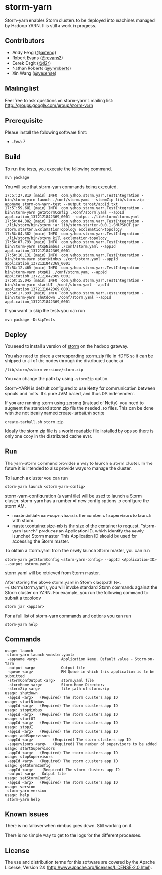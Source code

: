 <!--
  Copyright (c) 2013 Yahoo! Inc. All Rights Reserved.

  Licensed under the Apache License, Version 2.0 (the "License");
  you may not use this file except in compliance with the License.
  You may obtain a copy of the License at

    http://www.apache.org/licenses/LICENSE-2.0

  Unless required by applicable law or agreed to in writing, software
  distributed under the License is distributed on an "AS IS" BASIS,
  WITHOUT WARRANTIES OR CONDITIONS OF ANY KIND, either express or implied.
  See the License for the specific language governing permissions and
  limitations under the License. See accompanying LICENSE file.
-->

storm-yarn
=================
Storm-yarn enables Storm clusters to be deployed into machines managed by Hadoop YARN.  It is still a work in progress.


## Contributors

* Andy Feng ([@anfeng](https://github.com/anfeng))
* Robert Evans ([@revans2](https://github.com/revans2))
* Derek Dagit ([@d2r](https://github.com/d2r))
* Nathan Roberts ([@ynroberts](https://github.com/ynroberts))
* Xin Wang ([@vesense](https://github.com/vesense))

## Mailing list

Feel free to ask questions on storm-yarn's mailing list: http://groups.google.com/group/storm-yarn

## Prerequisite

Please install the following software first:
   * Java 7
   
## Build

To run the tests,  you execute the following command. 

    mvn package

You will see that storm-yarn commands being executed.
```
17:57:27.810 [main] INFO  com.yahoo.storm.yarn.TestIntegration - bin/storm-yarn launch ./conf/storm.yaml --stormZip lib/storm.zip --appname storm-on-yarn-test --output target/appId.txt
17:57:59.681 [main] INFO  com.yahoo.storm.yarn.TestIntegration - bin/storm-yarn getStormConfig ./conf/storm.yaml --appId application_1372121842369_0001 --output ./lib/storm/storm.yaml
17:58:04.382 [main] INFO  com.yahoo.storm.yarn.TestIntegration - ./lib/storm/bin/storm jar lib/storm-starter-0.0.1-SNAPSHOT.jar storm.starter.ExclamationTopology exclamation-topology
17:58:04.382 [main] INFO  com.yahoo.storm.yarn.TestIntegration - ./lib/storm/bin/storm kill exclamation-topology
17:58:07.798 [main] INFO  com.yahoo.storm.yarn.TestIntegration - bin/storm-yarn stopNimbus ./conf/storm.yaml --appId application_1372121842369_0001
17:58:10.131 [main] INFO  com.yahoo.storm.yarn.TestIntegration - bin/storm-yarn startNimbus ./conf/storm.yaml --appId application_1372121842369_0001
17:58:12.460 [main] INFO  com.yahoo.storm.yarn.TestIntegration - bin/storm-yarn stopUI ./conf/storm.yaml --appId application_1372121842369_0001
17:58:15.045 [main] INFO  com.yahoo.storm.yarn.TestIntegration - bin/storm-yarn startUI ./conf/storm.yaml --appId application_1372121842369_0001
17:58:17.390 [main] INFO  com.yahoo.storm.yarn.TestIntegration - bin/storm-yarn shutdown ./conf/storm.yaml --appId application_1372121842369_0001
```

If you want to skip the tests you can run

    mvn package -DskipTests

## Deploy

You need to install a version of [storm](http://storm.apache.org/downloads.html) on the hadoop gateway.

You also need to place a corresponding storm.zip file in HDFS so it can be
shipped to all of the nodes through the distributed cache at

 `/lib/storm/<storm-version>/storm.zip`

You can change the path by using `-stormZip` option.

Storm-YARN is default configured to use Netty for communication between spouts and bolts.
It's pure JVM based, and thus OS independent.

If you are running storm using zeromq (instead of Netty), you need to augment the standard
storm.zip file the needed .so files. This can be done with the not ideally
named create-tarball.sh script

    create-tarball.sh storm.zip

Ideally the storm.zip file is a world readable file installed by ops so there is
only one copy in the distributed cache ever.

## Run

The yarn-storm command provides a way to launch a storm cluster.  In the future
it is intended to also provide ways to manage the cluster.

To launch a cluster you can run

    storm-yarn launch <storm-yarn-config>

storm-yarn-configuration (a yaml file) will be used to launch a Storm cluster.
storm-yarn has a number of new config options to configure the storm AM.
   * master.initial-num-supervisors is the number of supervisors to launch with storm.
   * master.container.size-mb is the size of the container to request.
"storm-yarn launch" produces an Application ID, which identify the newly launched Storm master.
This Application ID should be used for accessing the Storm master.

To obtain a storm.yaml from the newly launch Storm master, you can run

    storm-yarn getStormConfig <storm-yarn-config> --appId <Application-ID> --output <storm.yaml>

storm.yaml will be retrieved from Storm master.  

After storing the above storm.yaml in Storm classpath (ex. ~/.storm/storm.yaml), you will 
invoke standard Storm commands against the Storm cluster on YARN. For example, you run 
the following command to submit a topology

    storm jar <appJar>

For a full list of storm-yarn commands and options you can run

    storm-yarn help

## Commands

```
usage: launch
 storm-yarn launch <master.yaml>
 -appname <arg>           Application Name. Default value - Storm-on-Yarn
 -output <arg>            Output file
 -queue <arg>             RM Queue in which this application is to be submitted
 -stormConfOutput <arg>   storm.yaml file
 -stormHome <arg>         Storm Home Directory
 -stormZip <arg>          file path of storm.zip
usage: shutdown
 -appId <arg>   (Required) The storm clusters app ID
usage: startNimbus
 -appId <arg>   (Required) The storm clusters app ID
usage: stopNimbus
 -appId <arg>   (Required) The storm clusters app ID
usage: startUI
 -appId <arg>   (Required) The storm clusters app ID
usage: stopUI
 -appId <arg>   (Required) The storm clusters app ID
usage: addSupervisors
 -appId <arg>         (Required) The storm clusters app ID
 -supervisors <arg>   (Required) The number of supervisors to be added
usage: startSupervisors
 -appId <arg>   (Required) The storm clusters app ID
usage: stopSupervisors
 -appId <arg>   (Required) The storm clusters app ID
usage: getStormConfig
 -appId <arg>    (Required) The storm clusters app ID
 -output <arg>   Output file
usage: setStormConfig
 -appId <arg>   (Required) The storm clusters app ID
usage: version
 storm-yarn version
usage: help
 storm-yarn help
```

## Known Issues

There is no failover when nimbus goes down. Still working on it.

There is no simple way to get to the logs for the different processes.

## License

The use and distribution terms for this software are covered by the
Apache License, Version 2.0 (http://www.apache.org/licenses/LICENSE-2.0.html).

